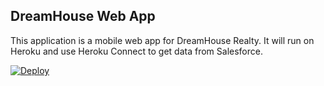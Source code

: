 DreamHouse Web App
------------------

This application is a mobile web app for DreamHouse Realty. It will run on Heroku and use Heroku Connect to get data from Salesforce.

<!-- a href="https://heroku.com/deploy">
  <img src="https://www.herokucdn.com/deploy/button.svg" alt="Deploy">
</a -->
<a href="https://heroku.com/deploy"><img src="https://www.herokucdn.com/deploy/button.svg" alt="Deploy"></a>
